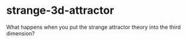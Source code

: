 # strange-3d-attractor
What happens when you put the strange attractor theory into the third dimension?
